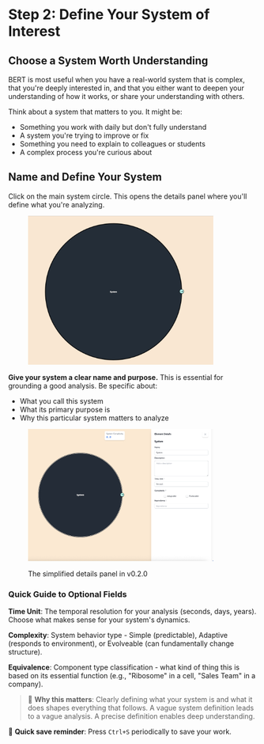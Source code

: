 # Step 2: Define Your System of Interest

## Choose a System Worth Understanding

BERT is most useful when you have a real-world system that is complex, that you're deeply interested in, and that you either want to deepen your understanding of how it works, or share your understanding with others.

Think about a system that matters to you. It might be:
- Something you work with daily but don't fully understand
- A system you're trying to improve or fix
- Something you need to explain to colleagues or students
- A complex process you're curious about

## Name and Define Your System

Click on the main system circle. This opens the details panel where you'll define what you're analyzing.

<figure><img src="../../.gitbook/assets/SOI (1).png" alt="" width="375"><figcaption></figcaption></figure>

**Give your system a clear name and purpose.** This is essential for grounding a good analysis. Be specific about:
- What you call this system
- What its primary purpose is
- Why this particular system matters to analyze

<figure><img src="../../.gitbook/assets/SOI-details-v2.png" alt="" width="375"><figcaption><p>The simplified details panel in v0.2.0</p></figcaption></figure>

### Quick Guide to Optional Fields

**Time Unit**: The temporal resolution for your analysis (seconds, days, years). Choose what makes sense for your system's dynamics.

**Complexity**: System behavior type - Simple (predictable), Adaptive (responds to environment), or Evolveable (can fundamentally change structure).

**Equivalence**: Component type classification - what kind of thing this is based on its essential function (e.g., "Ribosome" in a cell, "Sales Team" in a company).

> 🔑 **Why this matters**: Clearly defining what your system is and what it does shapes everything that follows. A vague system definition leads to a vague analysis. A precise definition enables deep understanding.

💾 **Quick save reminder**: Press `Ctrl+S` periodically to save your work.
